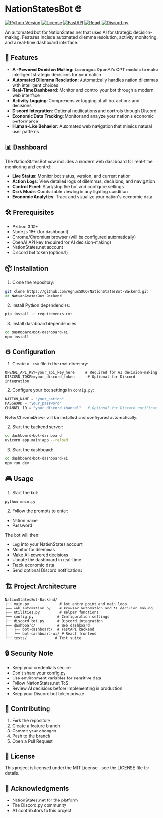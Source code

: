 # NationStatesBot 🌐

[![Python Version](https://img.shields.io/badge/python-3.12-blue.svg)](https://www.python.org/downloads/release/python-3120/)
[![License](https://img.shields.io/badge/license-MIT-green.svg)](https://opensource.org/licenses/MIT)
[![FastAPI](https://img.shields.io/badge/FastAPI-0.109.0-009688.svg)](https://fastapi.tiangolo.com)
[![React](https://img.shields.io/badge/React-18.2.0-61DAFB.svg)](https://reactjs.org)
[![Discord.py](https://img.shields.io/badge/Discord.py-2.3.2-7289DA.svg)](https://discordpy.readthedocs.io/)

An automated bot for NationStates.net that uses AI for strategic decision-making. Features include automated dilemma resolution, activity monitoring, and a real-time dashboard interface.

## 🚀 Features

- **AI-Powered Decision Making**: Leverages OpenAI's GPT models to make intelligent strategic decisions for your nation
- **Automated Dilemma Resolution**: Automatically handles nation dilemmas with intelligent choices
- **Real-Time Dashboard**: Monitor and control your bot through a modern web interface
- **Activity Logging**: Comprehensive logging of all bot actions and decisions
- **Discord Integration**: Optional notifications and controls through Discord
- **Economic Data Tracking**: Monitor and analyze your nation's economic performance
- **Human-Like Behavior**: Automated web navigation that mimics natural user patterns

## 📊 Dashboard

The NationStatesBot now includes a modern web dashboard for real-time monitoring and control:

- **Live Status**: Monitor bot status, version, and current nation
- **Action Logs**: View detailed logs of dilemmas, decisions, and navigation
- **Control Panel**: Start/stop the bot and configure settings
- **Dark Mode**: Comfortable viewing in any lighting condition
- **Economic Analytics**: Track and visualize your nation's economic data

## 🛠 Prerequisites

- Python 3.12+
- Node.js 18+ (for dashboard)
- Chrome/Chromium browser (will be configured automatically)
- OpenAI API key (required for AI decision-making)
- NationStates.net account
- Discord bot token (optional)

## 📦 Installation

1. Clone the repository:
```bash
git clone https://github.com/AgnusSOCO/NationStatesBot-Backend.git
cd NationStatesBot-Backend
```

2. Install Python dependencies:
```bash
pip install -r requirements.txt
```

3. Install dashboard dependencies:
```bash
cd dashboard/bot-dashboard-ui
npm install
```

## ⚙️ Configuration

1. Create a `.env` file in the root directory:
```env
OPENAI_API_KEY=your_api_key_here     # Required for AI decision-making
DISCORD_TOKEN=your_discord_token      # Optional for Discord integration
```

2. Configure your bot settings in `config.py`:
```python
NATION_NAME = "your_nation"
PASSWORD = "your_password"
CHANNEL_ID = "your_discord_channel"   # Optional for Discord notifications
```

Note: ChromeDriver will be installed and configured automatically.

2. Start the backend server:
```bash
cd dashboard/bot-dashboard
uvicorn app.main:app --reload
```

3. Start the dashboard:
```bash
cd dashboard/bot-dashboard-ui
npm run dev
```

## 🎮 Usage

1. Start the bot:
```bash
python main.py
```

2. Follow the prompts to enter:
- Nation name
- Password

The bot will then:
- Log into your NationStates account
- Monitor for dilemmas
- Make AI-powered decisions
- Update the dashboard in real-time
- Track economic data
- Send optional Discord notifications

## 🏗 Project Architecture

```
NationStatesBot-Backend/
├── main.py              # Bot entry point and main loop
├── web_automation.py    # Browser automation and AI decision making
├── utilities.py         # Helper functions
├── config.py           # Configuration settings
├── discord_bot.py      # Discord integration
├── dashboard/          # Web dashboard
│   ├── bot-dashboard/  # FastAPI backend
│   └── bot-dashboard-ui/ # React frontend
└── tests/             # Test suite
```

## 🔒 Security Note

- Keep your credentials secure
- Don't share your config.py
- Use environment variables for sensitive data
- Follow NationStates.net ToS
- Review AI decisions before implementing in production
- Keep your Discord bot token private

## 🤝 Contributing

1. Fork the repository
2. Create a feature branch
3. Commit your changes
4. Push to the branch
5. Open a Pull Request

## 📄 License

This project is licensed under the MIT License - see the LICENSE file for details.

## 🙏 Acknowledgments

- NationStates.net for the platform
- The Discord.py community
- All contributors to this project
